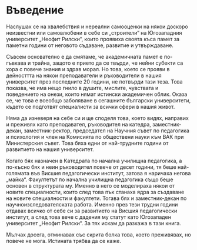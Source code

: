 # Въведение

Наслушах се на хвалебствия и нереални самооценки на някои доскоро неизвестни или
самовлюбени в себе си „строители“ на Югозападния университет „Неофит Рилски“,
които проявиха своята къса памет за паметни години от неговото съдаване,
развитие и утвърждаване.

Съвсем основателно е да смятаме, че академичната памет е по-гъвкава и трайна,
защото е прието да се твърди, че нейни субекти са хора с повече знания и здрав
морал. Но това, което се прояви в дейносттта на някои преподаватели и
ръководители в нашия университет през последните 20 години, не потвърди тази
теза. Това показва, че има нещо гнило в душите, мислите, чувствата и поведението
на онези, които нямат истински академичен облик. Оказа се, че това е всеобщо
заболяване в сегашните български университети, където се подготвят специалисти
за всички сфери в нашия живот.

Няма да изневеря на себе си и ще споделя това, което видях, направих и преживях
като преподавател, ръководител на катедра, заместник-декан, заместник-ректор,
председател на Научния съвет по педагогика и психология и член на Комисията по
обществени науки към ВАК при Министерския съвет. Това бяха едни от най-трудните
години от развитието на нашия университет.

Когато бях назначен в Катедрата по начална училищна педагогика, а по-късно бях и
неин ръководител повече от десет години, тя беше най-голямата във Висшия
педагогически институт, затова я наричаха негова „майка“. Факултетът по начална
училищна педагогика също беше основен в структурата му. Именно в него се
моделираха някои от новите специалности, които след това пък станаха ядра за
създаване на новите специалности и факултети. Тогава бях и заместник-декан по
научноизследователската работа. Именно през тези трудни години отдавах всичко от
себе си за развитието на Висшия педагогически институт, а след това вече с
дадения му статут като Югозападен университет „Неофит Рилски“. За тях искам да
разкажа в тази книга.

Мълчах досега, отминавах със скрита болка това, което преживявах, но повече не
мога. Истината трябва да се каже.

